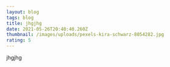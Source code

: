 ```yaml
---
layout: blog
tags: blog
title: jhgjhg
date: 2021-05-26T20:40:40.260Z
thumbnail: /images/uploads/pexels-kira-schwarz-8054282.jpg
rating: 5
---
```

jhgjhg